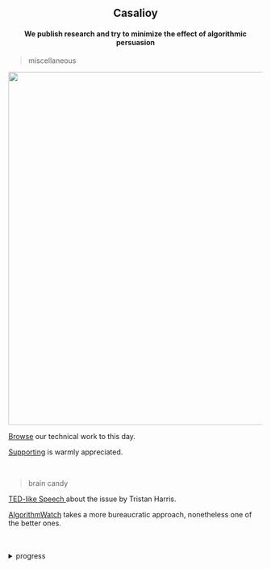 
<div align="center">
  
 ## Casalioy

#### We publish research and try to minimize the effect of algorithmic persuasion
</div>

> miscellaneous

<img width=700 src="https://github.com/su77ungr/su77ungr/assets/69374354/7a32e3ae-1757-48fa-bc7b-af27a6c130cf">



[Browse](https://github.com/casalioy) our technical work to this day.


[Supporting](https://buymeacoffee.com/CASALIOY) is warmly appreciated.


<br>

> brain candy 


[ TED-like Speech ](https://www.youtube.com/watch?v=anEykhlBd-Q&list=PLCPB2VbYbLG1gBDKObjjCpX4vaK-5hRVb&t=828) about the issue by Tristan Harris. 

[AlgorithmWatch](https://algorithmwatch.org/de/) takes a more bureaucratic approach, nonetheless one of the better ones.
<br><br><br>



<details>
    <summary>
       progress
    </summary>
   
  ![IMG_5354](https://github.com/Casalioy/.github/assets/69374354/224a2b71-5c7f-4743-a40d-8f1cace3ecf8)
  
</details>

